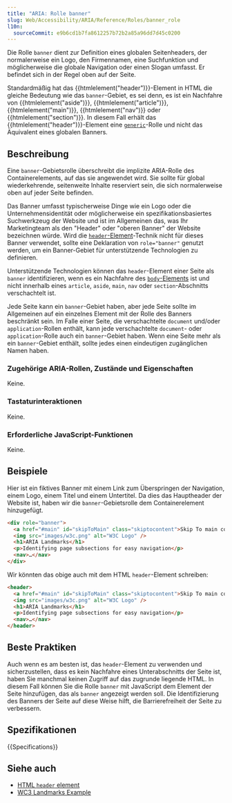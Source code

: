 ```yaml
---
title: "ARIA: Rolle banner"
slug: Web/Accessibility/ARIA/Reference/Roles/banner_role
l10n:
  sourceCommit: e9b6cd1b7fa8612257b72b2a85a96dd7d45c0200
---
```


Die Rolle `banner` dient zur Definition eines globalen Seitenheaders, der normalerweise ein Logo, den Firmennamen, eine Suchfunktion und möglicherweise die globale Navigation oder einen Slogan umfasst. Er befindet sich in der Regel oben auf der Seite.

Standardmäßig hat das {{htmlelement("header")}}-Element in HTML die gleiche Bedeutung wie das `banner`-Gebiet, es sei denn, es ist ein Nachfahre von {{htmlelement("aside")}}, {{htmlelement("article")}}, {{htmlelement("main")}}, {{htmlelement("nav")}} oder {{htmlelement("section")}}. In diesem Fall erhält das {{htmlelement("header")}}-Element eine [`generic`](/de/docs/Web/Accessibility/ARIA/Reference/Roles/generic_role)-Rolle und nicht das Äquivalent eines globalen Banners.

## Beschreibung

Eine `banner`-Gebietsrolle überschreibt die implizite ARIA-Rolle des Containerelements, auf das sie angewendet wird. Sie sollte für global wiederkehrende, seitenweite Inhalte reserviert sein, die sich normalerweise oben auf jeder Seite befinden.

Das Banner umfasst typischerweise Dinge wie ein Logo oder die Unternehmensidentität oder möglicherweise ein spezifikationsbasiertes Suchwerkzeug der Website und ist im Allgemeinen das, was Ihr Marketingteam als den "Header" oder "oberen Banner" der Website bezeichnen würde. Wird die [`header`-Element](/de/docs/Web/HTML/Reference/Elements/header)-Technik nicht für dieses Banner verwendet, sollte eine Deklaration von `role="banner"` genutzt werden, um ein Banner-Gebiet für unterstützende Technologien zu definieren.

Unterstützende Technologien können das `header`-Element einer Seite als `banner` identifizieren, wenn es ein Nachfahre des [`body`-Elements](/de/docs/Web/HTML/Reference/Elements/body) ist und nicht innerhalb eines `article`, `aside`, `main`, `nav` oder `section`-Abschnitts verschachtelt ist.

Jede Seite kann ein `banner`-Gebiet haben, aber jede Seite sollte im Allgemeinen auf ein einzelnes Element mit der Rolle des Banners beschränkt sein. Im Falle einer Seite, die verschachtelte `document` und/oder `application`-Rollen enthält, kann jede verschachtelte `document`- oder `application`-Rolle auch ein `banner`-Gebiet haben. Wenn eine Seite mehr als ein `banner`-Gebiet enthält, sollte jedes einen eindeutigen zugänglichen Namen haben.

### Zugehörige ARIA-Rollen, Zustände und Eigenschaften

Keine.

### Tastaturinteraktionen

Keine.

### Erforderliche JavaScript-Funktionen

Keine.

## Beispiele

Hier ist ein fiktives Banner mit einem Link zum Überspringen der Navigation, einem Logo, einem Titel und einem Untertitel. Da dies das Hauptheader der Website ist, haben wir die `banner`-Gebietsrolle dem Containerelement hinzugefügt.

```html
<div role="banner">
  <a href="#main" id="skipToMain" class="skiptocontent">Skip To main content</a>
  <img src="images/w3c.png" alt="W3C Logo" />
  <h1>ARIA Landmarks</h1>
  <p>Identifying page subsections for easy navigation</p>
  <nav>…</nav>
</div>
```

Wir könnten das obige auch mit dem HTML `header`-Element schreiben:

```html
<header>
  <a href="#main" id="skipToMain" class="skiptocontent">Skip To main content</a>
  <img src="images/w3c.png" alt="W3C Logo" />
  <h1>ARIA Landmarks</h1>
  <p>Identifying page subsections for easy navigation</p>
  <nav>…</nav>
</header>
```

## Beste Praktiken

Auch wenn es am besten ist, das `header`-Element zu verwenden und sicherzustellen, dass es kein Nachfahre eines Unterabschnitts der Seite ist, haben Sie manchmal keinen Zugriff auf das zugrunde liegende HTML. In diesem Fall können Sie die Rolle `banner` mit JavaScript dem Element der Seite hinzufügen, das als `banner` angezeigt werden soll. Die Identifizierung des Banners der Seite auf diese Weise hilft, die Barrierefreiheit der Seite zu verbessern.

## Spezifikationen

{{Specifications}}

## Siehe auch

- [HTML `header` element](/de/docs/Web/HTML/Reference/Elements/header)
- [WC3 Landmarks Example](https://www.w3.org/WAI/ARIA/apg/patterns/landmarks/examples/banner.html)
